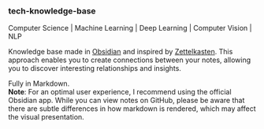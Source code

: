 
### tech-knowledge-base
Computer Science | Machine Learning | Deep Learning | Computer Vision | NLP

Knowledge base made in [Obsidian](https://obsidian.md/) and inspired by [Zettelkasten](https://zettelkasten.de/overview/). This approach enables you to create connections between your notes, allowing you to discover interesting relationships and insights.

Fully in Markdown.  
**Note**: For an optimal user experience, I recommend using the official Obsidian app. While you can view notes on GitHub, please be aware that there are subtle differences in how markdown is rendered, which may affect the visual presentation.


